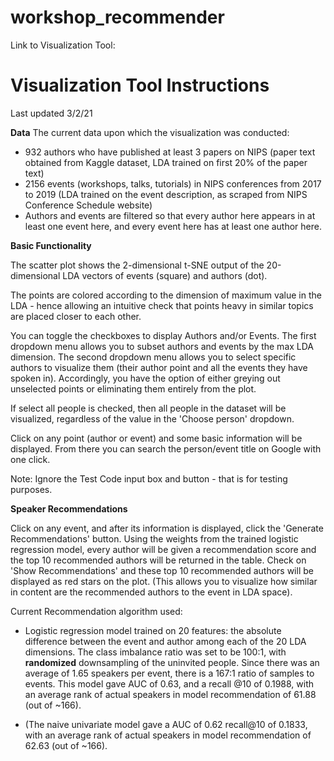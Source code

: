 # workshop_recommender

Link to Visualization Tool: 

# Visualization Tool Instructions

Last updated 3/2/21

**Data**
The current data upon which the visualization was conducted:
- 932 authors who have published at least 3 papers on NIPS (paper text obtained from Kaggle dataset, LDA trained on first 20% of the paper text)
- 2156 events (workshops, talks, tutorials) in NIPS conferences from 2017 to 2019 (LDA trained on the event description, as scraped from NIPS Conference Schedule website)
- Authors and events are filtered so that every author here appears in at least one event here, and every event here has at least one author here.

**Basic Functionality**

The scatter plot shows the 2-dimensional t-SNE output of the 20-dimensional LDA vectors of events (square) and authors (dot).

The points are colored according to the dimension of maximum value in the LDA - hence allowing an intuitive check that points heavy in similar topics are placed closer to each other. 

You can toggle the checkboxes to display Authors and/or Events. The first dropdown menu allows you to subset authors and events by the max LDA dimension. The second dropdown menu allows you to select specific authors to visualize them (their author point and all the events they have spoken in). Accordingly, you have the option of either greying out unselected points or eliminating them entirely from the plot.

If select all people is checked, then all people in the dataset will be visualized, regardless of the value in the 'Choose person' dropdown.

Click on any point (author or event) and some basic information will be displayed. From there you can search the person/event title on Google with one click.

Note: Ignore the Test Code input box and button - that is for testing purposes.

**Speaker Recommendations**

Click on any event, and after its information is displayed, click the 'Generate Recommendations' button. Using the weights from the trained logistic regression model, every author will be given a recommendation score and the top 10 recommended authors will be returned in the table. Check on 'Show Recommendations' and these top 10 recommended authors will be displayed as red stars on the plot. (This allows you to visualize how similar in content are the recommended authors to the event in LDA space).

Current Recommendation algorithm used:
- Logistic regression model trained on 20 features: the absolute difference between the event and author among each of the 20 LDA dimensions. The class imbalance ratio was set to be 100:1, with **randomized** downsampling of the uninvited people.
Since there was an average of 1.65 speakers per event, there is a 167:1 ratio of samples to events. This model gave AUC of 0.63, and a recall @10 of 0.1988, with an average rank of actual speakers in model recommendation of 61.88 (out of ~166).

- (The naive univariate model gave a AUC of 0.62 recall@10 of 0.1833, with an average rank of actual speakers in model recommendation of 62.63 (out of ~166).



